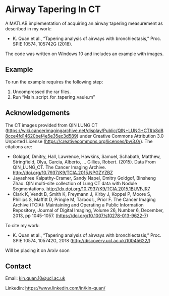 # Airway Tapering In CT
A MATLAB implementation of acquiring an airway tapering measurement as described in my work:

* K. Quan et al., “Tapering analysis of airways with bronchiectasis,” Proc. SPIE 10574, 105742G (2018).

The code was written on Windows 10 and includes an example with images.

## Example

To run the example requires the following step:

1. Uncompressed the rar files.
1. Run “Main_script_for_tapering_vaule.m”

## Acknowledgements
The CT images provided from QIN LUNG CT (https://wiki.cancerimagingarchive.net/display/Public/QIN+LUNG+CT#b8d88cce4fd14620bef4e5e35ec3d589) under Creative Commons Attribution 3.0 Unported License (https://creativecommons.org/licenses/by/3.0/). The citations are:

* Goldgof, Dmitry, Hall, Lawrence, Hawkins, Samuel, Schabath, Matthew, Stringfield, Olya, Garcia, Alberto, … Gillies, Robert. (2015). Data From QIN_LUNG_CT. The Cancer Imaging Archive. http://doi.org/10.7937/K9/TCIA.2015.NPGZYZBZ
* Jayashree Kalpathy-Cramer, Sandy Napel, Dmitry Goldgof, Binsheng Zhao. QIN multi-site collection of Lung CT data with Nodule Segmentations.  http://dx.doi.org/10.7937/K9/TCIA.2015.1BUVFJR7 
* Clark K, Vendt B, Smith K, Freymann J, Kirby J, Koppel P, Moore S, Phillips S, Maffitt D, Pringle M, Tarbox L, Prior F. The Cancer Imaging Archive (TCIA): Maintaining and Operating a Public Information Repository, Journal of Digital Imaging, Volume 26, Number 6, December, 2013, pp 1045-1057. (https://doi.org/10.1007/s10278-013-9622-7)

To cite my work:
* K. Quan et al., “Tapering analysis of airways with bronchiectasis,” Proc. SPIE 10574, 105742G, 2018 (http://discovery.ucl.ac.uk/10045622/)

Will be placing it on Arxiv soon

## Contact 
Email: kin.quan.10@ucl.ac.uk

Linkedin: https://www.linkedin.com/in/kin-quan/ 

